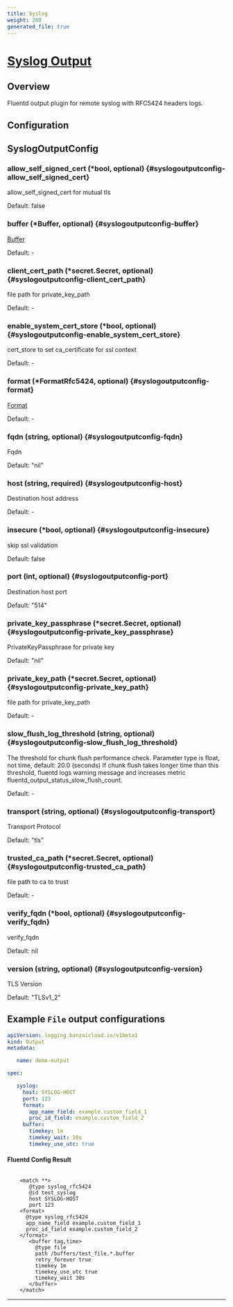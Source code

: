 ```yaml
---
title: Syslog
weight: 200
generated_file: true
---
```


# [Syslog Output](https://github.com/cloudfoundry/fluent-plugin-syslog_rfc5424)
## Overview
 Fluentd output plugin for remote syslog with RFC5424 headers logs.

## Configuration
## SyslogOutputConfig

### allow_self_signed_cert (*bool, optional) {#syslogoutputconfig-allow_self_signed_cert}

allow_self_signed_cert for mutual tls

Default: false

### buffer (*Buffer, optional) {#syslogoutputconfig-buffer}

[Buffer](../buffer/) 

Default: -

### client_cert_path (*secret.Secret, optional) {#syslogoutputconfig-client_cert_path}

file path for private_key_path 

Default: -

### enable_system_cert_store (*bool, optional) {#syslogoutputconfig-enable_system_cert_store}

cert_store to set ca_certificate for ssl context 

Default: -

### format (*FormatRfc5424, optional) {#syslogoutputconfig-format}

[Format](../format_rfc5424/) 

Default: -

### fqdn (string, optional) {#syslogoutputconfig-fqdn}

Fqdn

Default: "nil"

### host (string, required) {#syslogoutputconfig-host}

Destination host address 

Default: -

### insecure (*bool, optional) {#syslogoutputconfig-insecure}

skip ssl validation

Default: false

### port (int, optional) {#syslogoutputconfig-port}

Destination host port

Default: "514"

### private_key_passphrase (*secret.Secret, optional) {#syslogoutputconfig-private_key_passphrase}

PrivateKeyPassphrase for private key

Default: "nil"

### private_key_path (*secret.Secret, optional) {#syslogoutputconfig-private_key_path}

file path for private_key_path 

Default: -

### slow_flush_log_threshold (string, optional) {#syslogoutputconfig-slow_flush_log_threshold}

The threshold for chunk flush performance check. Parameter type is float, not time, default: 20.0 (seconds) If chunk flush takes longer time than this threshold, fluentd logs warning message and increases metric fluentd_output_status_slow_flush_count. 

Default: -

### transport (string, optional) {#syslogoutputconfig-transport}

Transport Protocol

Default: "tls"

### trusted_ca_path (*secret.Secret, optional) {#syslogoutputconfig-trusted_ca_path}

file path to ca to trust 

Default: -

### verify_fqdn (*bool, optional) {#syslogoutputconfig-verify_fqdn}

verify_fqdn

Default: nil

### version (string, optional) {#syslogoutputconfig-version}

TLS Version

Default: "TLSv1_2"


 ## Example `File` output configurations
 ```yaml
 apiVersion: logging.banzaicloud.io/v1beta1
 kind: Output
 metadata:

	name: demo-output

 spec:

	syslog:
	  host: SYSLOG-HOST
	  port: 123
	  format:
	    app_name_field: example.custom_field_1
	    proc_id_field: example.custom_field_2
	  buffer:
	    timekey: 1m
	    timekey_wait: 10s
	    timekey_use_utc: true

 ```

 #### Fluentd Config Result
 ```

	 <match **>
		@type syslog_rfc5424
		@id test_syslog
		host SYSLOG-HOST
		port 123
	 <format>
	   @type syslog_rfc5424
	   app_name_field example.custom_field_1
	   proc_id_field example.custom_field_2
	 </format>
		<buffer tag,time>
		  @type file
		  path /buffers/test_file.*.buffer
		  retry_forever true
		  timekey 1m
		  timekey_use_utc true
		  timekey_wait 30s
		</buffer>
	 </match>

 ```

---
